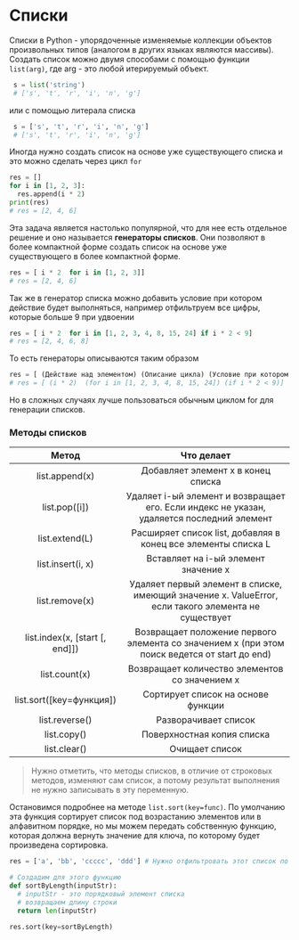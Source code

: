 # Списки
Списки в Python - упорядоченные изменяемые коллекции объектов произвольных типов (аналогом в других языках являются массивы).
Создать список можно двумя способами с помощью функции `list(arg)`, где arg - это любой итерируемый объект.
```python
 s = list('string')
 # ['s', 't', 'r', 'i', 'n', 'g']
```
или с помощью литерала списка
```python
 s = ['s', 't', 'r', 'i', 'n', 'g']
 # ['s', 't', 'r', 'i', 'n', 'g']
```

Иногда нужно создать список на основе уже существующего списка и это можно сделать через цикл `for`
```python
res = []
for i in [1, 2, 3]:
  res.append(i * 2)
print(res)  
# res = [2, 4, 6]
```
Эта задача является настолько популярной, что для нее есть отдельное решение и оно называется **генераторы списков**. Они позволяют в более компактной форме создать список на основе уже существующего в более компактной форме.
```python
res = [ i * 2  for i in [1, 2, 3]]
# res = [2, 4, 6]
```
Так же в генератор списка можно добавить условие при котором действие будет выполняться, например отфильтруем все цифры, которые больше 9 при удвоении
```python
res = [ i * 2  for i in [1, 2, 3, 4, 8, 15, 24] if i * 2 < 9]
# res = [2, 4, 6, 8]
```
То есть генераторы описываются таким образом
```python
res = [ (Действие над элементом) (Описание цикла) (Условие при котором действие выполняется)]
# res = [ (i * 2)  (for i in [1, 2, 3, 4, 8, 15, 24]) (if i * 2 < 9)]
```
Но в сложных случаях лучше пользоваться обычным циклом for для генерации списков.

### Методы  списков
|Метод           |Что делает |
|:--------------:|:---------:|
| list.append(x)                 | Добавляет элемент x в конец списка |
| list.pop([i])                  | Удаляет i-ый элемент и возвращает его. Если индекс не указан, удаляется последний элемент |
| list.extend(L)                 | Расширяет список list, добавляя в конец все элементы списка L |
| list.insert(i, x)              | Вставляет на i-ый элемент значение x |
| list.remove(x)                 | Удаляет первый элемент в списке, имеющий значение x. ValueError, если такого элемента не существует |
| list.index(x, [start [, end]]) | Возвращает положение первого элемента со значением x (при этом поиск ведется от start до end) |
| list.count(x)                  | Возвращает количество элементов со значением x |
| list.sort([key=функция])       | Сортирует список на основе функции |
| list.reverse()                 | Разворачивает список |
| list.copy()                    | Поверхностная копия списка |
| list.clear()                   | Очищает список |

>Нужно отметить, что методы списков, в отличие от строковых методов, изменяют сам список, а потому результат выполнения не нужно записывать в эту переменную.

Остановимся подробнее на методе `list.sort(key=func)`. По умолчанию эта функция сортирует список под возрастанию элементов или в алфавитном порядке, но мы можем передать собственную функцию, которая должна вернуть значение для ключа, по которому будет произведена сортировка.


```python
res = ['a', 'bb', 'ccccc', 'ddd'] # Нужно отфильтровать этот список по длине строк

# Создадим для этого функцию
def sortByLength(inputStr):
  # inputStr - это порядковый элемент списка
  # возвращаем длину строки
  return len(inputStr)

res.sort(key=sortByLength)
```
